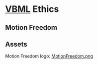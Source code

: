 # [VBML](README.md) Ethics

## Motion Freedom


## Assets

Motion Freedom logo: [MotionFreedom.png](pictures/MotionFreedom.png)
